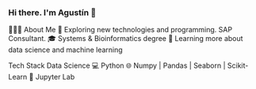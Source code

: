 ### Hi there. I'm Agustín 👋

👨🏻‍💻  About Me
🤔   Exploring new technologies and programming. SAP Consultant.
🎓   Systems & Bioinformatics degree
🌱   Learning more about data science and machine learning

Tech Stack Data Science
💻   Python
🌐   Numpy | Pandas | Seaborn | Scikit-Learn
🔧   Jupyter Lab

